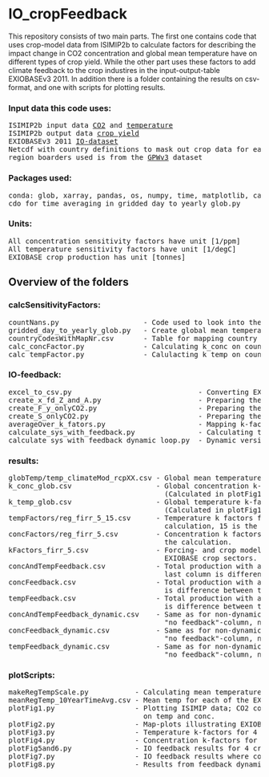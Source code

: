 # IO_cropFeedback

This repository consists of two main parts. The first one contains code that uses crop-model data from ISIMIP2b to calculate factors for describing the impact change in CO2 concentration and
global mean temperature have on different types of crop yield. While the other part uses these factors to add climate feedback to the crop industires in the input-output-table EXIOBASEv3 2011.
In addition there is a folder containing the results on csv-format, and one with scripts for plotting results. 

### Input data this code uses:
<pre>
ISIMIP2b input data <A href="https://doi.org/10.48364/ISIMIP.943362">CO2</A> and <A href="https://doi.org/10.48364/ISIMIP.208515">temperature</A> 
ISIMIP2b output data <A href="https://doi.org/10.48364/ISIMIP.682003.1">crop yield</A>
EXIOBASEv3 2011 <A href="https://doi.org/10.5281/zenodo.10148587">IO-dataset</A>
Netcdf with country definitions to mask out crop data for each EXIOBASE country separatly,
region boarders used is from the <A href="https://www.ciesin.columbia.edu/repository/metadata/ig/Browse/GriddedPopulationoftheWorldVersion3GPWv3NationalIdentifierGrid.html">GPWv3</A> dataset
</pre>

### Packages used:
<pre>
conda: glob, xarray, pandas, os, numpy, time, matplotlib, cartopy
cdo for time averaging in gridded_day_to_yearly_glob.py
</pre>

### Units:
<pre>
All concentration sensitivity factors have unit [1/ppm]
All temperature sensitivity factors have unit [1/degC]
EXIOBASE crop production has unit [tonnes]
</pre>

## Overview of the folders

### calcSensitivityFactors:
<pre>
countNans.py                    - Code used to look into the ISIMIP crop data and compare coverage.
gridded_day_to_yearly_glob.py   - Create global mean temperature time serise from ISIMIP tas-files.
countryCodesWithMapNr.csv       - Table for mapping country code to right area in country masking file.
calc_concFactor.py              - Calculating k_conc on country level.
calc_tempFactor.py              - Calulacting k_temp on country level.
</pre>

### IO-feedback:
<pre>
excel_to_csv.py                              - Converting EXIOBASE xlsx files to csv. 
create_x_fd_Z_and_A.py                       - Preparing the IO matrices needed for the calculation from the EXIOBASE dataset.
create_F_y_onlyCO2.py                        - Preparing the IO matrices needed for the calculation from the EXIOBASE dataset.
create_S_onlyCO2.py                          - Preparing the IO matrices needed for the calculation from the EXIOBASE dataset.
averageOver_k_fators.py                      - Mapping k-factors from ISIMP crop cathegories to EXIOBASE crop sectors.
calculate_sys_with_feedback.py               - Calculating total production when feedback is applied.
calculate_sys_with_feedback_dynamic_loop.py  - Dynamic version of the feedback calculation, update and run for several years.
</pre>

### results:
<pre>
globTemp/temp_climateMod_rcpXX.csv - Global mean temperature timeseries [K] for the different forcing models and rcp's.
k_conc_glob.csv                    - Global concentration k-factor before averaging over all years. Used to check linearity.
                                     (Calculated in plotFig1.py)
k_temp_glob.csv                    - Global temperature k-factor for the forcing case rcp60 gfdl-esm2m. Used to check linearity.
                                     (Calculated in plotFig1.py)
tempFactors/reg_firr_5_15.csv      - Temperature k factors for each country, 5 means 5 first year in isimip data was skipped in the
                                     calculation, 15 is the averaging periode for the calculation.
concFactors/reg_firr_5.csv         - Concentration k factors for each country, 5 means 5 first year in isimip data was skipped in
                                     the calculation.
kFactors_firr_5.csv                - Forcing- and crop model- averaged temp and conc k-factors on country level mapped to the
                                     EXIOBASE crop sectors.
concAndTempFeedback.csv            - Total production with and without conc and temp feedback for all sectors and all countries,
                                     last column is difference between the two first ones.
concFeedback.csv                   - Total production with and without conc feedback for all sectors and all countries, last column
                                     is difference between the two first ones.
tempFeedback.csv                   - Total production with and without temp feedback for all sectors and all countries, last column
                                     is difference between the two first ones.
concAndTempFeedback_dynamic.csv    - Same as for non-dynamic case, but for 10 years. The "orig"-column (last column) is the
                                     "no feedback"-column, no diff-column.
concFeedback_dynamic.csv           - Same as for non-dynamic case, but for 10 years. The "orig"-column (last column) is the
                                     "no feedback"-column, no diff-column.
tempFeedback_dynamic.csv           - Same as for non-dynamic case, but for 10 years. The "orig"-column (last column) is the
                                     "no feedback"-column, no diff-column.
</pre>

### plotScripts:
<pre>
makeRegTempScale.py           - Calculating mean temperature for each of the EXIOBASE regions.
meanRegTemp_10YearTimeAvg.csv - Mean temp for each of the EXIOBASE regions.
plotFig1.py                   - Plotting ISIMIP data; CO2 conc and temp timeseries + linearity check for the crop dependence
                                on temp and conc.
plotFig2.py                   - Map-plots illustrating EXIOBASE countries and ISIMIP cropdata coverage.
plotFig3.py                   - Temperature k-factors for 4 crop types.
plotFig4.py                   - Concentration k-factors for 4 crop types.
plotFig5and6.py               - IO feedback results for 4 crop types. 
plotFig7.py                   - IO feedback results where countries are sorted after mean temperature.
plotFig8.py                   - Results from feedback dynamic version.
</pre>






